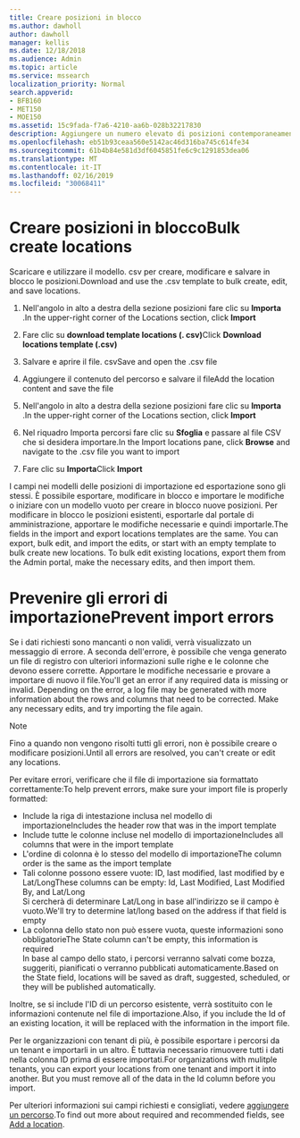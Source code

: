 ```yaml
---
title: Creare posizioni in blocco
ms.author: dawholl
author: dawholl
manager: kellis
ms.date: 12/18/2018
ms.audience: Admin
ms.topic: article
ms.service: mssearch
localization_priority: Normal
search.appverid:
- BFB160
- MET150
- MOE150
ms.assetid: 15c9fada-f7a6-4210-aa6b-028b32217830
description: Aggiungere un numero elevato di posizioni contemporaneamente con gli strumenti di importazione per il portale di amministrazione di Microsoft Search
ms.openlocfilehash: eb51b93ceaa560e5142ac46d316ba745c614fe34
ms.sourcegitcommit: 61b4b84e581d3df6045851fe6c9c1291853dea06
ms.translationtype: MT
ms.contentlocale: it-IT
ms.lasthandoff: 02/16/2019
ms.locfileid: "30068411"
---
```

# <a name="bulk-create-locations"></a><span data-ttu-id="15d59-103">Creare posizioni in blocco</span><span class="sxs-lookup"><span data-stu-id="15d59-103">Bulk create locations</span></span>

<span data-ttu-id="15d59-104">Scaricare e utilizzare il modello. csv per creare, modificare e salvare in blocco le posizioni.</span><span class="sxs-lookup"><span data-stu-id="15d59-104">Download and use the .csv template to bulk create, edit, and save locations.</span></span> 
  
1. <span data-ttu-id="15d59-105">Nell'angolo in alto a destra della sezione posizioni fare clic su **Importa** .</span><span class="sxs-lookup"><span data-stu-id="15d59-105">In the upper-right corner of the Locations section, click **Import**</span></span>
    
2. <span data-ttu-id="15d59-106">Fare clic su **download template locations (. csv)**</span><span class="sxs-lookup"><span data-stu-id="15d59-106">Click **Download locations template (.csv)**</span></span>
    
3. <span data-ttu-id="15d59-107">Salvare e aprire il file. csv</span><span class="sxs-lookup"><span data-stu-id="15d59-107">Save and open the .csv file</span></span>
    
4. <span data-ttu-id="15d59-108">Aggiungere il contenuto del percorso e salvare il file</span><span class="sxs-lookup"><span data-stu-id="15d59-108">Add the location content and save the file</span></span>
    
5. <span data-ttu-id="15d59-109">Nell'angolo in alto a destra della sezione posizioni fare clic su **Importa** .</span><span class="sxs-lookup"><span data-stu-id="15d59-109">In the upper-right corner of the Locations section, click **Import**</span></span>
    
6. <span data-ttu-id="15d59-110">Nel riquadro Importa percorsi fare clic su **Sfoglia** e passare al file CSV che si desidera importare.</span><span class="sxs-lookup"><span data-stu-id="15d59-110">In the Import locations pane, click **Browse** and navigate to the .csv file you want to import</span></span> 
    
7. <span data-ttu-id="15d59-111">Fare clic su **Importa**</span><span class="sxs-lookup"><span data-stu-id="15d59-111">Click **Import**</span></span>

<span data-ttu-id="15d59-p101">I campi nei modelli delle posizioni di importazione ed esportazione sono gli stessi. È possibile esportare, modificare in blocco e importare le modifiche o iniziare con un modello vuoto per creare in blocco nuove posizioni. Per modificare in blocco le posizioni esistenti, esportarle dal portale di amministrazione, apportare le modifiche necessarie e quindi importarle.</span><span class="sxs-lookup"><span data-stu-id="15d59-p101">The fields in the import and export locations templates are the same. You can export, bulk edit, and import the edits, or start with an empty template to bulk create new locations. To bulk edit existing locations, export them from the Admin portal, make the necessary edits, and then import them.</span></span>

# <a name="prevent-import-errors"></a><span data-ttu-id="15d59-115">Prevenire gli errori di importazione</span><span class="sxs-lookup"><span data-stu-id="15d59-115">Prevent import errors</span></span>  
<span data-ttu-id="15d59-p102">Se i dati richiesti sono mancanti o non validi, verrà visualizzato un messaggio di errore. A seconda dell'errore, è possibile che venga generato un file di registro con ulteriori informazioni sulle righe e le colonne che devono essere corrette. Apportare le modifiche necessarie e provare a importare di nuovo il file.</span><span class="sxs-lookup"><span data-stu-id="15d59-p102">You'll get an error if any required data is missing or invalid. Depending on the error, a log file may be generated with more information about the rows and columns that need to be corrected. Make any necessary edits, and try importing the file again.</span></span>
  
> [!NOTE]
> <span data-ttu-id="15d59-119">Fino a quando non vengono risolti tutti gli errori, non è possibile creare o modificare posizioni.</span><span class="sxs-lookup"><span data-stu-id="15d59-119">Until all errors are resolved, you can't create or edit any locations.</span></span> 

<span data-ttu-id="15d59-120">Per evitare errori, verificare che il file di importazione sia formattato correttamente:</span><span class="sxs-lookup"><span data-stu-id="15d59-120">To help prevent errors, make sure your import file is properly formatted:</span></span>
- <span data-ttu-id="15d59-121">Include la riga di intestazione inclusa nel modello di importazione</span><span class="sxs-lookup"><span data-stu-id="15d59-121">Includes the header row that was in the import template</span></span>
- <span data-ttu-id="15d59-122">Include tutte le colonne incluse nel modello di importazione</span><span class="sxs-lookup"><span data-stu-id="15d59-122">Includes all columns that were in the import template</span></span>
- <span data-ttu-id="15d59-123">L'ordine di colonna è lo stesso del modello di importazione</span><span class="sxs-lookup"><span data-stu-id="15d59-123">The column order is the same as the import template</span></span>
- <span data-ttu-id="15d59-124">Tali colonne possono essere vuote: ID, last modified, last modified by e Lat/Long</span><span class="sxs-lookup"><span data-stu-id="15d59-124">These columns can be empty: Id, Last Modified, Last Modified By, and Lat/Long</span></span>  
<span data-ttu-id="15d59-125">Si cercherà di determinare Lat/Long in base all'indirizzo se il campo è vuoto.</span><span class="sxs-lookup"><span data-stu-id="15d59-125">We'll try to determine lat/long based on the address if that field is empty</span></span>
- <span data-ttu-id="15d59-126">La colonna dello stato non può essere vuota, queste informazioni sono obbligatorie</span><span class="sxs-lookup"><span data-stu-id="15d59-126">The State column can't be empty, this information is required</span></span>  
<span data-ttu-id="15d59-127">In base al campo dello stato, i percorsi verranno salvati come bozza, suggeriti, pianificati o verranno pubblicati automaticamente.</span><span class="sxs-lookup"><span data-stu-id="15d59-127">Based on the State field, locations will be saved as draft, suggested, scheduled, or they will be published automatically.</span></span>

<span data-ttu-id="15d59-128">Inoltre, se si include l'ID di un percorso esistente, verrà sostituito con le informazioni contenute nel file di importazione.</span><span class="sxs-lookup"><span data-stu-id="15d59-128">Also, if you include the Id of an existing location, it will be replaced with the information in the import file.</span></span>

<span data-ttu-id="15d59-p103">Per le organizzazioni con tenant di più, è possibile esportare i percorsi da un tenant e importarli in un altro. È tuttavia necessario rimuovere tutti i dati nella colonna ID prima di essere importati.</span><span class="sxs-lookup"><span data-stu-id="15d59-p103">For organizations with mulitple tenants, you can export your locations from one tenant and import it into another. But you must remove all of the data in the Id column before you import.</span></span>
  
<span data-ttu-id="15d59-131">Per ulteriori informazioni sui campi richiesti e consigliati, vedere [aggiungere un percorso](add-a-location.md).</span><span class="sxs-lookup"><span data-stu-id="15d59-131">To find out more about required and recommended fields, see [Add a location](add-a-location.md).</span></span>

  

